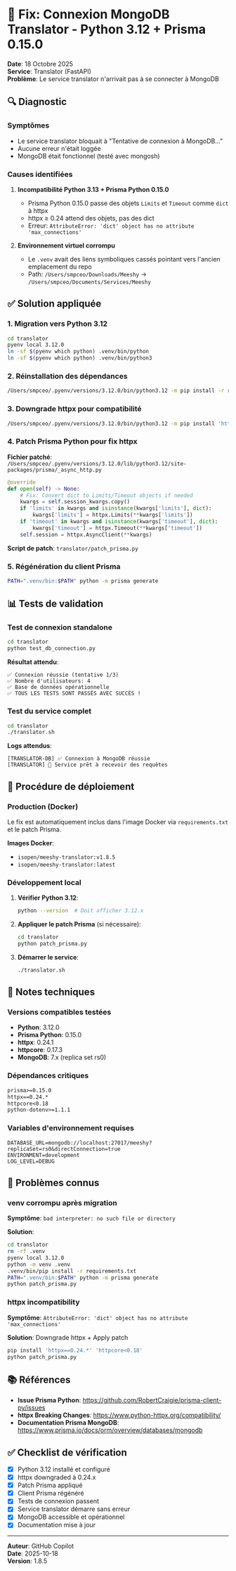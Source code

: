 # 🔧 Fix: Connexion MongoDB Translator - Python 3.12 + Prisma 0.15.0

**Date**: 18 Octobre 2025  
**Service**: Translator (FastAPI)  
**Problème**: Le service translator n'arrivait pas à se connecter à MongoDB  

## 🔍 Diagnostic

### Symptômes
- Le service translator bloquait à "Tentative de connexion à MongoDB..."
- Aucune erreur n'était loggée
- MongoDB était fonctionnel (testé avec mongosh)

### Causes identifiées

1. **Incompatibilité Python 3.13 + Prisma Python 0.15.0**
   - Prisma Python 0.15.0 passe des objets `Limits` et `Timeout` comme `dict` à httpx
   - httpx ≥ 0.24 attend des objets, pas des dict
   - Erreur: `AttributeError: 'dict' object has no attribute 'max_connections'`

2. **Environnement virtuel corrompu**
   - Le `.venv` avait des liens symboliques cassés pointant vers l'ancien emplacement du repo
   - Path: `/Users/smpceo/Downloads/Meeshy` → `/Users/smpceo/Documents/Services/Meeshy`

## ✅ Solution appliquée

### 1. Migration vers Python 3.12
```bash
cd translator
pyenv local 3.12.0
ln -sf $(pyenv which python) .venv/bin/python
ln -sf $(pyenv which python) .venv/bin/python3
```

### 2. Réinstallation des dépendances
```bash
/Users/smpceo/.pyenv/versions/3.12.0/bin/python3.12 -m pip install -r requirements.txt
```

### 3. Downgrade httpx pour compatibilité
```bash
/Users/smpceo/.pyenv/versions/3.12.0/bin/python3.12 -m pip install 'httpx==0.24.*' 'httpcore<0.18'
```

### 4. Patch Prisma Python pour fix httpx

**Fichier patché**: `/Users/smpceo/.pyenv/versions/3.12.0/lib/python3.12/site-packages/prisma/_async_http.py`

```python
@override
def open(self) -> None:
    # Fix: Convert dict to Limits/Timeout objects if needed
    kwargs = self.session_kwargs.copy()
    if 'limits' in kwargs and isinstance(kwargs['limits'], dict):
        kwargs['limits'] = httpx.Limits(**kwargs['limits'])
    if 'timeout' in kwargs and isinstance(kwargs['timeout'], dict):
        kwargs['timeout'] = httpx.Timeout(**kwargs['timeout'])
    self.session = httpx.AsyncClient(**kwargs)
```

**Script de patch**: `translator/patch_prisma.py`

### 5. Régénération du client Prisma
```bash
PATH=".venv/bin:$PATH" python -m prisma generate
```

## 📊 Tests de validation

### Test de connexion standalone
```bash
cd translator
python test_db_connection.py
```

**Résultat attendu**:
```
✅ Connexion réussie (tentative 1/3)
✅ Nombre d'utilisateurs: 4
✅ Base de données opérationnelle
✅ TOUS LES TESTS SONT PASSÉS AVEC SUCCÈS !
```

### Test du service complet
```bash
cd translator
./translator.sh
```

**Logs attendus**:
```
[TRANSLATOR-DB] ✅ Connexion à MongoDB réussie
[TRANSLATOR] 🚀 Service prêt à recevoir des requêtes
```

## 🔄 Procédure de déploiement

### Production (Docker)
Le fix est automatiquement inclus dans l'image Docker via `requirements.txt` et le patch Prisma.

**Images Docker**:
- `isopen/meeshy-translator:v1.8.5`
- `isopen/meeshy-translator:latest`

### Développement local

1. **Vérifier Python 3.12**:
   ```bash
   python --version  # Doit afficher 3.12.x
   ```

2. **Appliquer le patch Prisma** (si nécessaire):
   ```bash
   cd translator
   python patch_prisma.py
   ```

3. **Démarrer le service**:
   ```bash
   ./translator.sh
   ```

## 📝 Notes techniques

### Versions compatibles testées
- **Python**: 3.12.0
- **Prisma Python**: 0.15.0
- **httpx**: 0.24.1
- **httpcore**: 0.17.3
- **MongoDB**: 7.x (replica set rs0)

### Dépendances critiques
```txt
prisma>=0.15.0
httpx==0.24.*
httpcore<0.18
python-dotenv>=1.1.1
```

### Variables d'environnement requises
```env
DATABASE_URL=mongodb://localhost:27017/meeshy?replicaSet=rs0&directConnection=true
ENVIRONMENT=development
LOG_LEVEL=DEBUG
```

## 🚨 Problèmes connus

### venv corrompu après migration
**Symptôme**: `bad interpreter: no such file or directory`

**Solution**:
```bash
cd translator
rm -rf .venv
pyenv local 3.12.0
python -m venv .venv
.venv/bin/pip install -r requirements.txt
PATH=".venv/bin:$PATH" python -m prisma generate
python patch_prisma.py
```

### httpx incompatibility
**Symptôme**: `AttributeError: 'dict' object has no attribute 'max_connections'`

**Solution**: Downgrade httpx + Apply patch
```bash
pip install 'httpx==0.24.*' 'httpcore<0.18'
python patch_prisma.py
```

## 📚 Références

- **Issue Prisma Python**: https://github.com/RobertCraigie/prisma-client-py/issues
- **httpx Breaking Changes**: https://www.python-httpx.org/compatibility/
- **Documentation Prisma MongoDB**: https://www.prisma.io/docs/orm/overview/databases/mongodb

## ✅ Checklist de vérification

- [x] Python 3.12 installé et configuré
- [x] httpx downgraded à 0.24.x
- [x] Patch Prisma appliqué
- [x] Client Prisma régénéré
- [x] Tests de connexion passent
- [x] Service translator démarre sans erreur
- [x] MongoDB accessible et opérationnel
- [x] Documentation mise à jour

---

**Auteur**: GitHub Copilot  
**Date**: 2025-10-18  
**Version**: 1.8.5
